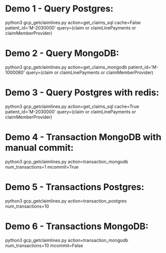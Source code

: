 # Demo 1 - Query Postgres: 
python3 gcp_getclaimlines.py action=get_claims_sql cache=False patient_id='M-2030000' query=(claim or claimLinePayments or  claimMemberProvider)
# Demo 2 - Query MongoDB: 
python3 gcp_getclaimlines.py action=get_claims_mongodb patient_id='M-1000080' query=(claim or claimLinePayments or  claimMemberProvider)
# Demo 3 - Query Postgres with redis:
python3 gcp_getclaimlines.py action=get_claims_sql cache=True patient_id='M-2030000' query=(claim or claimLinePayments or  claimMemberProvider)
# Demo 4 - Transaction MongoDB with manual commit: 
python3 gcp_getclaimlines.py action=transaction_mongodb num_transactions=1 mcommit=True
# Demo 5 - Transactions Postgres:  
python3 gcp_getclaimlines.py action=transaction_postgres num_transactions=10
# Demo 6 - Transactions MongoDB:  
python3 gcp_getclaimlines.py action=transaction_mongodb num_transactions=10 mcommit=False
